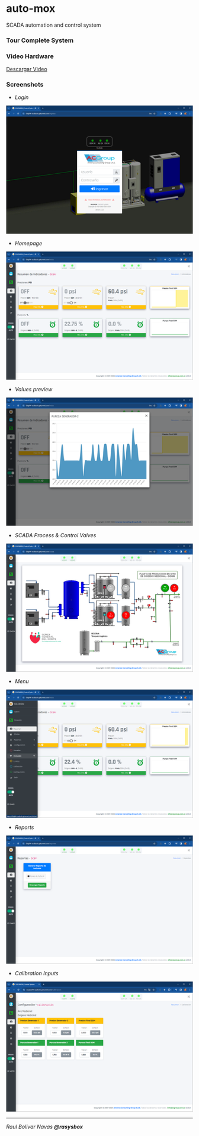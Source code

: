# auto-mox

SCADA automation and control system

### Tour Complete System


### Video Hardware

[Descargar Video](assets%2Fvideo-board.mp4)

### Screenshots

- *Login*

![login.png](assets%2Flogin.png)

- *Homepage*

![home.png](assets%2Fhome.png)

- *Values preview*

![home-preview.png](assets%2Fhome-preview.png)

- *SCADA Process & Control Valves*

![scada.png](assets%2Fscada.png)

- *Menu*

![menu.png](assets%2Fmenu.png)

- *Reports*

![reportes.png](assets%2Freportes.png)

- *Calibration Inputs*

![calibracion.png](assets%2Fcalibracion.png)

---
*Raul Bolivar Navas **@rasysbox***
